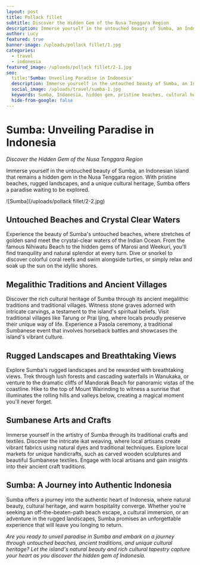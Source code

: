 ```yaml
---
layout: post
title: Pollack fillet
subtitle: Discover the Hidden Gem of the Nusa Tenggara Region
description: Immerse yourself in the untouched beauty of Sumba, an Indonesian island where pristine beaches, ancient traditions, and unique cultural heritage await.
author: Lucy
featured: true
banner-image: /uploads/pollack fillet/1.jpg
categories:
  - travel
  - indonesia
featured_image: /uploads/pollack fillet/2-1.jpg
seo:
  title:'Sumba: Unveiling Paradise in Indonesia'
  description: Immerse yourself in the untouched beauty of Sumba, an Indonesian island where pristine beaches, ancient traditions, and unique cultural heritage await.
  social_image: /uploads/travel/sumba-1.jpg
  keywords: Sumba, Indonesia, hidden gem, pristine beaches, cultural heritage
  hide-from-google: false
---
```


# Sumba: Unveiling Paradise in Indonesia

*Discover the Hidden Gem of the Nusa Tenggara Region*



Immerse yourself in the untouched beauty of Sumba, an Indonesian island that remains a hidden gem in the Nusa Tenggara region. With pristine beaches, rugged landscapes, and a unique cultural heritage, Sumba offers a paradise waiting to be explored.

![Sumba](/uploads/pollack fillet/2-2.jpg)

## Untouched Beaches and Crystal Clear Waters

Experience the beauty of Sumba's untouched beaches, where stretches of golden sand meet the crystal-clear waters of the Indian Ocean. From the famous Nihiwatu Beach to the hidden gems of Marosi and Weekuri, you'll find tranquility and natural splendor at every turn. Dive or snorkel to discover colorful coral reefs and swim alongside turtles, or simply relax and soak up the sun on the idyllic shores.

## Megalithic Traditions and Ancient Villages

Discover the rich cultural heritage of Sumba through its ancient megalithic traditions and traditional villages. Witness stone graves adorned with intricate carvings, a testament to the island's spiritual beliefs. Visit traditional villages like Tarung or Prai Ijing, where locals proudly preserve their unique way of life. Experience a Pasola ceremony, a traditional Sumbanese event that involves horseback battles and showcases the island's vibrant culture.

## Rugged Landscapes and Breathtaking Views

Explore Sumba's rugged landscapes and be rewarded with breathtaking views. Trek through lush forests and cascading waterfalls in Wanukaka, or venture to the dramatic cliffs of Mandorak Beach for panoramic vistas of the coastline. Hike to the top of Mount Wairinding to witness a sunrise that illuminates the rolling hills and valleys below, creating a magical moment you'll never forget.

## Sumbanese Arts and Crafts

Immerse yourself in the artistry of Sumba through its traditional crafts and textiles. Discover the intricate ikat weaving, where local artisans create vibrant fabrics using natural dyes and traditional techniques. Explore local markets for unique handicrafts, such as carved wooden sculptures and beautiful Sumbanese textiles. Engage with local artisans and gain insights into their ancient craft traditions.

## Sumba: A Journey into Authentic Indonesia

Sumba offers a journey into the authentic heart of Indonesia, where natural beauty, cultural heritage, and warm hospitality converge. Whether you're seeking an off-the-beaten-path beach escape, a cultural immersion, or an adventure in the rugged landscapes, Sumba promises an unforgettable experience that will leave you longing to return.

*Are you ready to unveil paradise in Sumba and embark on a journey through untouched beaches, ancient traditions, and unique cultural heritage? Let the island's natural beauty and rich cultural tapestry capture your heart as you discover the hidden gem of Indonesia.*

